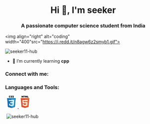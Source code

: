 <h1 align="center">Hi 👋, I'm seeker</h1>
<h3 align="center">A passionate computer science student from India</h3>

<img align="right" alt="coding" width="400"src="https://i.redd.it/n8agw6z2smyb1.gif">
<p align="left"> <img src="https://komarev.com/ghpvc/?username=seeker11-hub&label=Profile%20views&color=0e75b6&style=flat" alt="seeker11-hub" /> </p>

- 🌱 I’m currently learning **cpp**

<h3 align="left">Connect with me:</h3>
<p align="left">
</p>

<h3 align="left">Languages and Tools:</h3>
<p align="left"> <a href="https://www.w3schools.com/css/" target="_blank" rel="noreferrer"> <img src="https://raw.githubusercontent.com/devicons/devicon/master/icons/css3/css3-original-wordmark.svg" alt="css3" width="40" height="40"/> </a> <a href="https://www.w3.org/html/" target="_blank" rel="noreferrer"> <img src="https://raw.githubusercontent.com/devicons/devicon/master/icons/html5/html5-original-wordmark.svg" alt="html5" width="40" height="40"/> </a> </p>

<p>&nbsp;<img align="center" src="https://github-readme-stats.vercel.app/api?username=seeker11-hub&show_icons=true&locale=en" alt="seeker11-hub" /></p>
